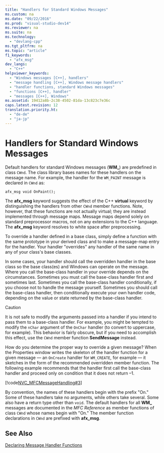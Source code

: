 ```yaml
---
title: "Handlers for Standard Windows Messages"
ms.custom: na
ms.date: "09/22/2016"
ms.prod: "visual-studio-dev14"
ms.reviewer: na
ms.suite: na
ms.technology: 
  - "devlang-cpp"
ms.tgt_pltfrm: na
ms.topic: "article"
f1_keywords: 
  - "afx_msg"
dev_langs: 
  - "C++"
helpviewer_keywords: 
  - "Windows messages [C++], handlers"
  - "message handling [C++], Windows message handlers"
  - "handler functions, standard Windows messages"
  - "functions [C++], handler"
  - "messages [C++], Windows"
ms.assetid: 19412a8b-2c38-4502-81da-13c823c7e36c
caps.latest.revision: 12
translation.priority.ht: 
  - "de-de"
  - "ja-jp"
---
```

# Handlers for Standard Windows Messages
Default handlers for standard Windows messages (**WM_**) are predefined in class `CWnd`. The class library bases names for these handlers on the message name. For example, the handler for the `WM_PAINT` message is declared in `CWnd` as:  
  
 `afx_msg void OnPaint();`  
  
 The **afx_msg** keyword suggests the effect of the C++ **virtual** keyword by distinguishing the handlers from other `CWnd` member functions. Note, however, that these functions are not actually virtual; they are instead implemented through message maps. Message maps depend solely on standard preprocessor macros, not on any extensions to the C++ language. The **afx_msg** keyword resolves to white space after preprocessing.  
  
 To override a handler defined in a base class, simply define a function with the same prototype in your derived class and to make a message-map entry for the handler. Your handler "overrides" any handler of the same name in any of your class's base classes.  
  
 In some cases, your handler should call the overridden handler in the base class so the base class(es) and Windows can operate on the message. Where you call the base-class handler in your override depends on the circumstances. Sometimes you must call the base-class handler first and sometimes last. Sometimes you call the base-class handler conditionally, if you choose not to handle the message yourself. Sometimes you should call the base-class handler, then conditionally execute your own handler code, depending on the value or state returned by the base-class handler.  
  
> [!CAUTION]
>  It is not safe to modify the arguments passed into a handler if you intend to pass them to a base-class handler. For example, you might be tempted to modify the `nChar` argument of the `OnChar` handler (to convert to uppercase, for example). This behavior is fairly obscure, but if you need to accomplish this effect, use the `CWnd` member function **SendMessage** instead.  
  
 How do you determine the proper way to override a given message? When the Properties window writes the skeleton of the handler function for a given message — an `OnCreate` handler for `WM_CREATE`, for example — it sketches in the form of the recommended overridden member function. The following example recommends that the handler first call the base-class handler and proceed only on condition that it does not return –1.  
  
 [!code[NVC_MFCMessageHandling#3](../vs140/codesnippet/CPP/handlers-for-standard-windows-messages_1.cpp)]  
  
 By convention, the names of these handlers begin with the prefix "On." Some of these handlers take no arguments, while others take several. Some also have a return type other than `void`. The default handlers for all **WM_** messages are documented in the *MFC Reference* as member functions of class `CWnd` whose names begin with "On." The member function declarations in `CWnd` are prefixed with **afx_msg**.  
  
## See Also  
 [Declaring Message Handler Functions](../vs140/declaring-message-handler-functions.md)